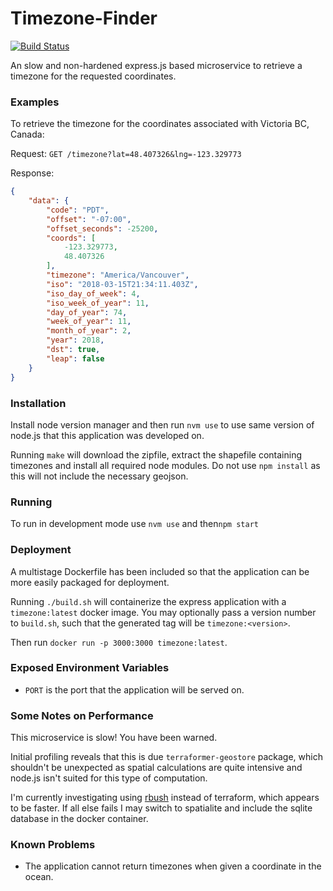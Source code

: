 # Timezone-Finder

[![Build Status](https://travis-ci.org/mraypold/timezone-finder.svg?branch=master)](https://travis-ci.org/mraypold/timezone-finder)

An slow and non-hardened express.js based microservice to retrieve a timezone for the requested coordinates.

### Examples

To retrieve the timezone for the coordinates associated with Victoria BC, Canada:

Request:
```GET /timezone?lat=48.407326&lng=-123.329773```

Response:
```json
{
    "data": {
        "code": "PDT",
        "offset": "-07:00",
        "offset_seconds": -25200,
        "coords": [
            -123.329773,
            48.407326
        ],
        "timezone": "America/Vancouver",
        "iso": "2018-03-15T21:34:11.403Z",
        "iso_day_of_week": 4,
        "iso_week_of_year": 11,
        "day_of_year": 74,
        "week_of_year": 11,
        "month_of_year": 2,
        "year": 2018,
        "dst": true,
        "leap": false
    }
}
```

### Installation

Install node version manager and then run `nvm use` to use same version of node.js that this application was developed on.

Running `make` will download the zipfile, extract the shapefile containing timezones and install all required node modules. Do not use `npm install` as this will not include the necessary geojson.

### Running

To run in development mode use `nvm use` and then`npm start`

### Deployment

A multistage Dockerfile has been included so that the application can be more easily packaged for deployment.

Running `./build.sh` will containerize the express application with a `timezone:latest` docker image. You may optionally pass a version number to `build.sh`, such that the generated tag will be `timezone:<version>`.

Then run `docker run -p 3000:3000 timezone:latest`.

### Exposed Environment Variables

- `PORT` is the port that the application will be served on.

### Some Notes on Performance

This microservice is slow! You have been warned.

Initial profiling reveals that this is due `terraformer-geostore` package, which shouldn't be unexpected as spatial calculations are quite intensive and node.js isn't suited for this type of computation.

I'm currently investigating using [rbush](https://github.com/mourner/rbush) instead of terraform, which appears to be faster. If all else fails I may switch to spatialite and include the sqlite database in the docker container.

### Known Problems

- The application cannot return timezones when given a coordinate in the ocean.
